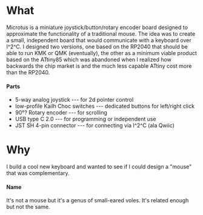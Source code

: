#  What
Microtus is a miniature joystick/button/rotary encoder board designed to approximate the functionality of a traditional mouse. The idea was to create a small, independent board that would communicate with a keyboard over I^2^C. I designed two versions, one based on the RP2040 that should be able to run KMK or QMK (eventually), the other as a minimum viable product based on the ATtiny85 which was abandoned when I realized how backwards the chip market is and the much less capable ATtiny cost more than the RP2040.
#### Parts

 - 5-way analog joystick --- for 2d pointer control
 - low-profile Kailh Choc switches --- dedicated buttons for left/right click
 - 90°? Rotary encoder --- for scrolling
 - USB type C 2.0 --- for programming or independent use
 - JST SH 4-pin connector --- for connecting via I^2^C (ala Qwiic)

# Why

I build a cool new keyboard and wanted to see if I could design a "mouse" that was complementary.
#### Name
It's not a mouse but it's a genus of small-eared voles. It's related enough but not the same.

